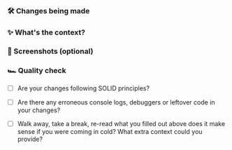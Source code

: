 <!-- This template is from the following source:
https://www.pullchecklist.com/medium/pull-request-template

Feel free to modify it to fit your needs. -->

### 🛠 Changes being made

<!-- Here give examples of the changes you've made in this pull request. Include an itemized list if you can. It'll help the reviewer -->

### ✨ What's the context?

<!-- What's the context for the changes? Are there any -->

### 📸 Screenshots (optional)

<!-- If you made UI changes, what are the before an afters? -->

### 🏎 Quality check

- [ ] Are your changes following SOLID principles?

- [ ] Are there any erroneous console logs, debuggers or leftover code in your changes?

- [ ] Walk away, take a break, re-read what you filled out above does it make sense if you were coming in cold? What extra context could you provide?